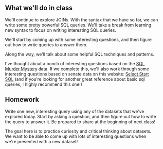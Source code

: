 <!--
Instructor notes: 
-->

## What we'll do in class
We'll continue to explore JOINs. With the syntax that we have so far, we can write some pretty powerful SQL queries. We'll take a break from learning new syntax to focus on writing interesting SQL queries.

We'll start by coming up with some interesting questions, and then figure out how to write queries to answer them.

Along the way, we'll talk about some helpful SQL techniques and patterns.

I've thought about a bunch of interesting questions based on the [SQL Murder Mystery](https://mystery.knightlab.com/) data. If we complete this, we'll also work through some interesting questions based on senate data on this website: [Select Start SQL](https://selectstarsql.com/questions.html) (and if you're looking for another great reference about basic sql queries, I highly recommend this one!)


## Homework
Write one new, interesting query using any of the datasets that we've explored today. Start by asking a question, and then figure out how to write the query to answer it. Be prepared to share at the beginning of next class!

The goal here is to practice curiosity and critical thinking about datasets. We want to be able to come up with lots of interesting questions when we're presented with a new dataset!